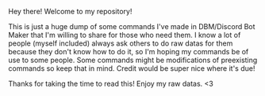 Hey there! Welcome to my repository!

This is just a huge dump of some commands I've made in DBM/Discord Bot Maker that I'm willing to share for those who need them.
I know a lot of people (myself included) always ask others to do raw datas for them because they don't know how to do it, so I'm hoping my commands be of use to some people. Some commands might be modifications of preexisting commands so keep that in mind. Credit would be super nice where it's due!

Thanks for taking the time to read this! Enjoy my raw datas. <3
